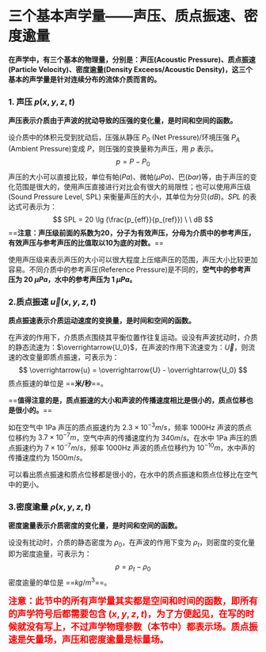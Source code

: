 # 三个基本声学量——声压、质点振速、密度逾量

**在声学中，有三个基本的物理量，分别是：声压(Acoustic Pressure)、质点振速(Particle Velocity)、密度逾量(Density Exceess/Acoustic Density)，这三个基本的声学量是针对连续分布的流体介质而言的。**

### 1. 声压 $p(x, y, z, t)$
**声压表示介质由于声波的扰动导致的压强的变化量，是时间和空间的函数。**

设介质中的体积元受到扰动后，压强从静压 $P_0$ (Net Pressure)/环境压强  $P_A$ (Ambient Pressure)变成 $P$，则压强的变换量称为声压，用 $p$ 表示。
$$
p = P - P_0
$$
声压的大小可以直接比较，单位有帕($Pa$)、微帕($\mu Pa$)、巴($bar$)等，由于声压的变化范围是很大的，使用声压直接进行对比会有很大的局限性；也可以使用声压级(Sound Pressure Level, SPL) 来衡量声压的大小，其单位为分贝($dB$)。$SPL$ 的表达式可表示为：
$$
SPL = 20 \lg (\frac{p_{eff}}{p_{ref}}) \ \ dB
$$
==**注意：声压级前面的系数为20，分子为有效声压，分母为介质中的参考声压，有效声压与参考声压的比值取以10为底的对数。**==

使用声压级来表示声压的大小可以很大程度上压缩声压的范围，声压大小比较更加容易。不同介质中的参考声压(Reference Pressure)是不同的，**空气中的参考声压为 20 $\mu Pa$，水中的参考声压为 1 $\mu Pa$。**

### 2.质点振速 $\overrightarrow{u}(x, y, z, t)$
**质点振速表示介质运动速度的变换量，是时间和空间的函数。**

在声波的作用下，介质质点围绕其平衡位置作往复运动。设没有声波扰动时，介质的静态流速为：$\overrightarrow{U_0}$，在声波的作用下流速变为：$\overrightarrow{U}$，则流速的改变量即质点振速，可表示为：
$$
\overrightarrow{u} = \overrightarrow{U} - \overrightarrow{U_0}
$$
质点振速的单位是 ==**米/秒**==。

==**值得注意的是，质点振速的大小和声波的传播速度相比是很小的，质点位移也是很小的。**==

如在空气中 1Pa 声压的质点振速约为 $2.3 \times 10^{-3}m/s$，频率 1000Hz 声波的质点位移约为 $3.7 \times 10^{-7}m$，空气中声的传播速度约为 $340m/s$。在水中 1Pa 声压的质点振速约为 $7 \times 10^{-7}m/s$，频率 1000Hz 声波的质点位移约为 $10^{-10}m$，水中声的传播速度约为 $1500m/s$。

可以看出质点振速和质点位移都是很小的，在水中的质点振速和质点位移比在空气中的更小。

### 3.密度逾量 $\rho(x, y, z, t)$
**密度逾量表示介质密度的变化量，是时间和空间的函数。**

设没有扰动时，介质的静态密度为 $\rho_0$，在声波的作用下变为 $\rho_t$，则密度的变化量即为密度逾量，可表示为：
$$
\rho = \rho_t - \rho_0
$$
密度逾量的单位是 ==$kg/m^3$==。



<font color="red" size=4>**注意：此节中的所有声学量其实都是空间和时间的函数，即所有的声学符号后都需要包含 $(x, y, z, t)$，为了方便起见，在写的时候就没有写上，不过声学物理参数（本节中）都表示场。质点振速是矢量场，声压和密度逾量是标量场。**</font>